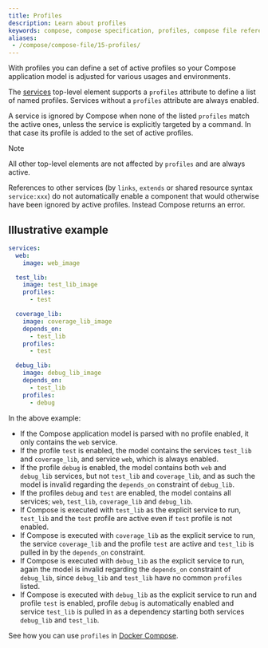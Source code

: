 ```yaml
---
title: Profiles
description: Learn about profiles
keywords: compose, compose specification, profiles, compose file reference
aliases: 
 - /compose/compose-file/15-profiles/
---
```


With profiles you can define a set of active profiles so your Compose application model is adjusted for various usages and environments.

The [services](services.md) top-level element supports a `profiles` attribute to define a list of named profiles. 
Services without a `profiles` attribute are always enabled. 

A service is ignored by Compose when none of the listed `profiles` match the active ones, unless the service is
explicitly targeted by a command. In that case its profile is added to the set of active profiles.

> [!NOTE]
>
> All other top-level elements are not affected by `profiles` and are always active.

References to other services (by `links`, `extends` or shared resource syntax `service:xxx`) do not
automatically enable a component that would otherwise have been ignored by active profiles. Instead
Compose returns an error.

## Illustrative example

```yaml
services:
  web:
    image: web_image

  test_lib:
    image: test_lib_image
    profiles:
      - test

  coverage_lib:
    image: coverage_lib_image
    depends_on:
      - test_lib
    profiles:
      - test

  debug_lib:
    image: debug_lib_image
    depends_on:
      - test_lib
    profiles:
      - debug
```

In the above example:

- If the Compose application model is parsed with no profile enabled, it only contains the `web` service.
- If the profile `test` is enabled, the model contains the services `test_lib` and `coverage_lib`, and service `web`, which is always enabled.
- If the profile `debug` is enabled, the model contains both `web` and `debug_lib` services, but not `test_lib` and `coverage_lib`,
  and as such the model is invalid regarding the `depends_on` constraint of `debug_lib`.
- If the profiles `debug` and `test` are enabled, the model contains all services; `web`, `test_lib`, `coverage_lib` and `debug_lib`.
- If Compose is executed with `test_lib` as the explicit service to run, `test_lib` and the `test` profile
  are active even if `test` profile is not enabled.
- If Compose is executed with `coverage_lib` as the explicit service to run, the service `coverage_lib` and the
  profile `test` are active and `test_lib` is pulled in by the `depends_on` constraint.
- If Compose is executed with `debug_lib` as the explicit service to run, again the model is
  invalid regarding the `depends_on` constraint of `debug_lib`, since `debug_lib` and `test_lib` have no common `profiles`
  listed.
- If Compose is executed with `debug_lib` as the explicit service to run and profile `test` is enabled,
  profile `debug` is automatically enabled and service `test_lib` is pulled in as a dependency starting both
  services `debug_lib` and `test_lib`.

See how you can use `profiles` in [Docker Compose](/compose/profiles.md).
